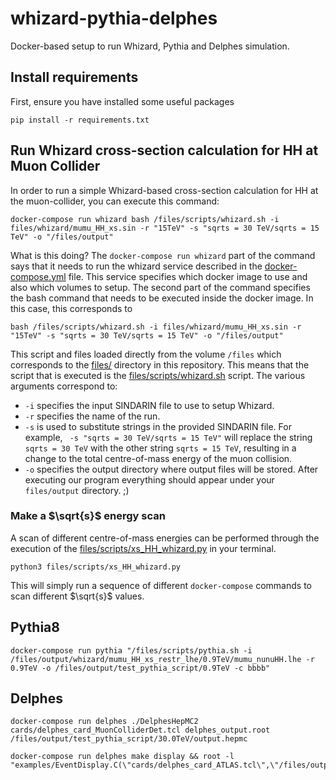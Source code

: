 # whizard-pythia-delphes
Docker-based setup to run Whizard, Pythia and Delphes simulation.

## Install requirements
First, ensure you have installed some useful packages
```
pip install -r requirements.txt
```
## Run Whizard cross-section calculation for HH at Muon Collider
In order to run a simple Whizard-based cross-section calculation for HH at the muon-collider, you can execute this command:
```
docker-compose run whizard bash /files/scripts/whizard.sh -i files/whizard/mumu_HH_xs.sin -r "15TeV" -s "sqrts = 30 TeV/sqrts = 15 TeV" -o "/files/output"
```
What is this doing? The `docker-compose run whizard` part of the command says that it needs to run the whizard service described in the [docker-compose.yml](docker-compose.yml) file. This service specifies which docker image to use and also which volumes to setup. The second part of the command specifies the bash command that needs to be executed inside the docker image. In this case, this corresponds to
```
bash /files/scripts/whizard.sh -i files/whizard/mumu_HH_xs.sin -r "15TeV" -s "sqrts = 30 TeV/sqrts = 15 TeV" -o "/files/output"
```
This script and files loaded directly from the volume `/files` which corresponds to the [files/](files/) directory in this repository. This means that the script that is executed is the [files/scripts/whizard.sh](files/scripts/whizard.sh) script. The various arguments correspond to:
  
- `-i` specifies the input SINDARIN file to use to setup Whizard.
- `-r` specifies the name of the run.
- `-s` is used to substitute strings in the provided SINDARIN file. For example, ` -s "sqrts = 30 TeV/sqrts = 15 TeV"` will replace the string `sqrts = 30 TeV` with the other string `sqrts = 15 TeV`, resulting in a change to the total centre-of-mass energy of the muon collision.
- `-o` specifies the output directory where output files will be stored. After executing our program everything should appear under your `files/output` directory. ;)

### Make a $\sqrt{s}$ energy scan
A scan of different centre-of-mass energies can be performed through the execution of the [files/scripts/xs_HH_whizard.py](files/scripts/xs_HH_whizard.py) in your terminal. 
```
python3 files/scripts/xs_HH_whizard.py
```
This will simply run a sequence of different `docker-compose` commands to scan different $\sqrt{s}$ values.

## Pythia8

```
docker-compose run pythia "/files/scripts/pythia.sh -i /files/output/whizard/mumu_HH_xs_restr_lhe/0.9TeV/mumu_nunuHH.lhe -r 0.9TeV -o /files/output/test_pythia_script/0.9TeV -c bbbb"
```

## Delphes

```
docker-compose run delphes ./DelphesHepMC2 cards/delphes_card_MuonColliderDet.tcl delphes_output.root /files/output/test_pythia_script/30.0TeV/output.hepmc
```

```
docker-compose run delphes make display && root -l "examples/EventDisplay.C(\"cards/delphes_card_ATLAS.tcl\",\"/files/output/delphes/30.0TeV/delphes_output_ATLAS.root\")"
```
